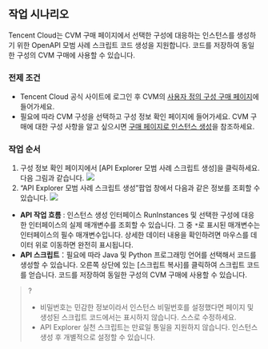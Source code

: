 ## 작업 시나리오
Tencent Cloud는 CVM 구매 페이지에서 선택한 구성에 대응하는 인스턴스를 생성하기 위한 OpenAPI 모범 사례 스크립트 코드 생성을 지원합니다. 코드를 저장하여 동일한 구성의 CVM 구매에 사용할 수 있습니다.

### 전제 조건
- Tencent Cloud 공식 사이트에 로그인 후 CVM의 [사용자 정의 구성 구매 페이지](https://buy.cloud.tencent.com/cvm?tab=custom)에 들어가세요.
- 필요에 따라 CVM 구성을 선택하고 구성 정보 확인 페이지에 들어가세요. CVM 구매에 대한 구성 사항을 알고 싶으시면 [구매 페이지로 인스턴스 생성](https://intl.cloud.tencent.com/document/product/213/4855)을 참조하세요.

### 작업 순서
1. 구성 정보 확인 페이지에서 [API Explorer 모범 사례 스크립트 생성]을 클릭하세요. 다음 그림과 같습니다.
![](https://main.qcloudimg.com/raw/7c095b6809c8815b15d4fe2c45b89305.png)
2. “API Explorer 모범 사례 스크립트 생성”팝업 창에서 다음과 같은 정보를 조회할 수 있습니다.
![](https://main.qcloudimg.com/raw/5fba656be4ee0977245a7778f6a4c910.png)
 - **API 작업 흐름** : 인스턴스 생성 인터페이스 RunInstances 및 선택한 구성에 대응한 인터페이스의 실제 매개변수를 조회할 수 있습니다. 그 중 `*`로 표시된 매개변수는 인터페이스의 필수 매개변수입니다. 상세한 데이터 내용을 확인하려면 마우스를 데이터 위로 이동하면 완전히 표시됩니다.
 - **API 스크립트**：필요에 따라 Java 및 Python 프로그래밍 언어를 선택해서 코드를 생성할 수 있습니다. 오른쪽 상단에 있는 [스크립트 복사]를 클릭하여 스크립트 코드를 얻습니다. 코드를 저장하여 동일한 구성의 CVM 구매에 사용할 수 있습니다.
>?
>- 비밀번호는 민감한 정보이라서 인스턴스 비밀번호를 설정했다면 페이지 및 생성된 스크립트 코드에서는 표시하지 않습니다. 스스로 수정하세요. 
>- API Explorer 실천 스크립트는 만료일 통일을 지원하지 않습니다. 인스턴스 생성 후 개별적으로 설정할 수 있습니다.
